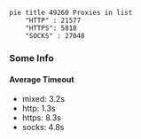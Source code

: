 
```mermaid
pie title 49260 Proxies in list
    "HTTP" : 21577
    "HTTPS": 5818
    "SOCKS" : 27048
```

### Some Info
#### Average Timeout

- mixed: 3.2s
- http: 1.3s
- https: 8.3s
- socks: 4.8s